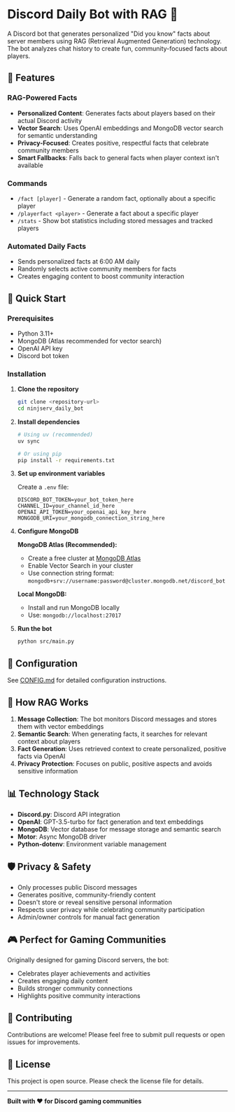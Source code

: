 # Discord Daily Bot with RAG 🤖

A Discord bot that generates personalized "Did you know" facts about server members using RAG (Retrieval Augmented Generation) technology. The bot analyzes chat history to create fun, community-focused facts about players.

## 🌟 Features

### RAG-Powered Facts
- **Personalized Content**: Generates facts about players based on their actual Discord activity
- **Vector Search**: Uses OpenAI embeddings and MongoDB vector search for semantic understanding
- **Privacy-Focused**: Creates positive, respectful facts that celebrate community members
- **Smart Fallbacks**: Falls back to general facts when player context isn't available

### Commands
- `/fact [player]` - Generate a random fact, optionally about a specific player
- `/playerfact <player>` - Generate a fact about a specific player
- `/stats` - Show bot statistics including stored messages and tracked players

### Automated Daily Facts
- Sends personalized facts at 6:00 AM daily
- Randomly selects active community members for facts
- Creates engaging content to boost community interaction

## 🚀 Quick Start

### Prerequisites
- Python 3.11+
- MongoDB (Atlas recommended for vector search)
- OpenAI API key
- Discord bot token

### Installation

1. **Clone the repository**
   ```bash
   git clone <repository-url>
   cd ninjserv_daily_bot
   ```

2. **Install dependencies**
   ```bash
   # Using uv (recommended)
   uv sync
   
   # Or using pip
   pip install -r requirements.txt
   ```

3. **Set up environment variables**
   
   Create a `.env` file:
   ```env
   DISCORD_BOT_TOKEN=your_bot_token_here
   CHANNEL_ID=your_channel_id_here
   OPENAI_API_TOKEN=your_openai_api_key_here
   MONGODB_URI=your_mongodb_connection_string_here
   ```

4. **Configure MongoDB**
   
   **MongoDB Atlas (Recommended):**
   - Create a free cluster at [MongoDB Atlas](https://www.mongodb.com/atlas)
   - Enable Vector Search in your cluster
   - Use connection string format: `mongodb+srv://username:password@cluster.mongodb.net/discord_bot`
   
   **Local MongoDB:**
   - Install and run MongoDB locally
   - Use: `mongodb://localhost:27017`

5. **Run the bot**
   ```bash
   python src/main.py
   ```

## 🔧 Configuration

See [CONFIG.md](CONFIG.md) for detailed configuration instructions.

## 🧠 How RAG Works

1. **Message Collection**: The bot monitors Discord messages and stores them with vector embeddings
2. **Semantic Search**: When generating facts, it searches for relevant context about players
3. **Fact Generation**: Uses retrieved context to create personalized, positive facts via OpenAI
4. **Privacy Protection**: Focuses on public, positive aspects and avoids sensitive information

## 📊 Technology Stack

- **Discord.py**: Discord API integration
- **OpenAI**: GPT-3.5-turbo for fact generation and text embeddings
- **MongoDB**: Vector database for message storage and semantic search
- **Motor**: Async MongoDB driver
- **Python-dotenv**: Environment variable management

## 🛡️ Privacy & Safety

- Only processes public Discord messages
- Generates positive, community-friendly content
- Doesn't store or reveal sensitive personal information
- Respects user privacy while celebrating community participation
- Admin/owner controls for manual fact generation

## 🎮 Perfect for Gaming Communities

Originally designed for gaming Discord servers, the bot:
- Celebrates player achievements and activities
- Creates engaging daily content
- Builds stronger community connections
- Highlights positive community interactions

## 🤝 Contributing

Contributions are welcome! Please feel free to submit pull requests or open issues for improvements.

## 📄 License

This project is open source. Please check the license file for details.

---

**Built with ❤️ for Discord gaming communities**
